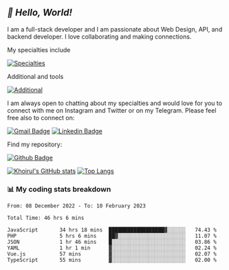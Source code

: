 ## _:wave: Hello, World!_

I am a full-stack developer and I am passionate about Web Design, API, and backend developer. I love collaborating and making connections.

My specialties include

[![Specialties](https://skillicons.dev/icons?i=php,laravel,javascript,react,vue,mysql,tailwind)](https://skillicons.dev)

Additional and tools

[![Additional](https://skillicons.dev/icons?i=bash,vscode,vite,webpack,vercel,git,github,gitlab)](https://skillicons.dev)

I am always open to chatting about my specialties and would love for you to connect with me on Instagram and Twitter or on my Telegram. Please feel free also to connect on:

[![Gmail Badge](https://img.shields.io/badge/-ahmusafir.khoirul@gmail.com-c14438?style=flat&logo=Gmail&logoColor=white&link=mailto:ahmusafir.khoirul@gmail.com)](mailto:ahmusafir.khoirul@gmail.com)
[![Linkedin Badge](https://img.shields.io/badge/-Ahmad_Musafir_Khoirul_Fattah-0072b1?style=flat&logo=Linkedin&logoColor=white&link=https://www.linkedin.com/in/ahmad-musafir-khoirul-fattah-26a53a207/)](https://www.linkedin.com/in/masmuss/)

Find my repository:

[![Github Badge](https://img.shields.io/badge/-masmuss-grey?style=flat&logo=github&logoColor=white&link=https://github.com/masmuss)](https://github.com/masmuss)

[![Khoirul's GitHub stats](https://github-readme-stats.vercel.app/api?username=masmuss&show_icons=true&include_all_commits=true&theme=transparent&layout=compact)](https://github.com/masmuss/github-readme-stats)
[![Top Langs](https://github-readme-stats.vercel.app/api/top-langs/?username=masmuss&theme=transparent&layout=compact)](https://github.com/masmuss/github-readme-stats)

### :bar_chart: My coding stats breakdown

<!--START_SECTION:waka-->

```text
From: 08 December 2022 - To: 10 February 2023

Total Time: 46 hrs 6 mins

JavaScript       34 hrs 18 mins  ██████████████████▓░░░░░░   74.43 %
PHP              5 hrs 6 mins    ██▓░░░░░░░░░░░░░░░░░░░░░░   11.07 %
JSON             1 hr 46 mins    █░░░░░░░░░░░░░░░░░░░░░░░░   03.86 %
YAML             1 hr 1 min      ▓░░░░░░░░░░░░░░░░░░░░░░░░   02.24 %
Vue.js           57 mins         ▓░░░░░░░░░░░░░░░░░░░░░░░░   02.07 %
TypeScript       55 mins         ▓░░░░░░░░░░░░░░░░░░░░░░░░   02.00 %
```

<!--END_SECTION:waka-->
